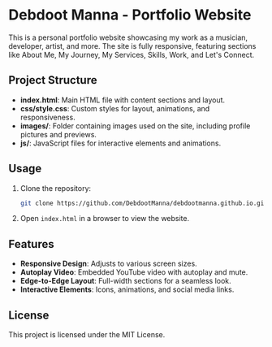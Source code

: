 # Debdoot Manna - Portfolio Website

This is a personal portfolio website showcasing my work as a musician, developer, artist, and more. The site is fully responsive, featuring sections like About Me, My Journey, My Services, Skills, Work, and Let's Connect.

## Project Structure

- **index.html**: Main HTML file with content sections and layout.
- **css/style.css**: Custom styles for layout, animations, and responsiveness.
- **images/**: Folder containing images used on the site, including profile pictures and previews.
- **js/**: JavaScript files for interactive elements and animations.

## Usage

1. Clone the repository:
    ```bash
    git clone https://github.com/DebdootManna/debdootmanna.github.io.git
    ```
2. Open `index.html` in a browser to view the website.

## Features

- **Responsive Design**: Adjusts to various screen sizes.
- **Autoplay Video**: Embedded YouTube video with autoplay and mute.
- **Edge-to-Edge Layout**: Full-width sections for a seamless look.
- **Interactive Elements**: Icons, animations, and social media links.

## License

This project is licensed under the MIT License.
